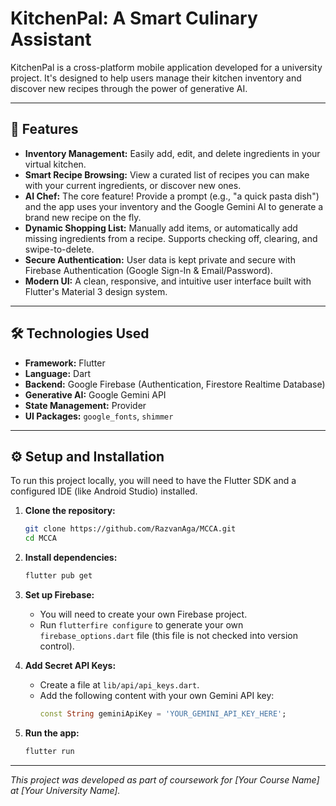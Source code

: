 # KitchenPal: A Smart Culinary Assistant

KitchenPal is a cross-platform mobile application developed for a university project. It's designed to help users manage their kitchen inventory and discover new recipes through the power of generative AI.

---

## 🌟 Features

- **Inventory Management:** Easily add, edit, and delete ingredients in your virtual kitchen.
- **Smart Recipe Browsing:** View a curated list of recipes you can make with your current ingredients, or discover new ones.
- **AI Chef:** The core feature! Provide a prompt (e.g., "a quick pasta dish") and the app uses your inventory and the Google Gemini AI to generate a brand new recipe on the fly.
- **Dynamic Shopping List:** Manually add items, or automatically add missing ingredients from a recipe. Supports checking off, clearing, and swipe-to-delete.
- **Secure Authentication:** User data is kept private and secure with Firebase Authentication (Google Sign-In & Email/Password).
- **Modern UI:** A clean, responsive, and intuitive user interface built with Flutter's Material 3 design system.

---

## 🛠️ Technologies Used

- **Framework:** Flutter
- **Language:** Dart
- **Backend:** Google Firebase (Authentication, Firestore Realtime Database)
- **Generative AI:** Google Gemini API
- **State Management:** Provider
- **UI Packages:** `google_fonts`, `shimmer`

---

## ⚙️ Setup and Installation

To run this project locally, you will need to have the Flutter SDK and a configured IDE (like Android Studio) installed.

1.  **Clone the repository:**
    ```bash
    git clone https://github.com/RazvanAga/MCCA.git
    cd MCCA
    ```

2.  **Install dependencies:**
    ```bash
    flutter pub get
    ```

3.  **Set up Firebase:**
    - You will need to create your own Firebase project.
    - Run `flutterfire configure` to generate your own `firebase_options.dart` file (this file is not checked into version control).

4.  **Add Secret API Keys:**
    - Create a file at `lib/api/api_keys.dart`.
    - Add the following content with your own Gemini API key:
      ```dart
      const String geminiApiKey = 'YOUR_GEMINI_API_KEY_HERE';
      ```

5.  **Run the app:**
    ```bash
    flutter run
    ```

---

*This project was developed as part of coursework for [Your Course Name] at [Your University Name].*
